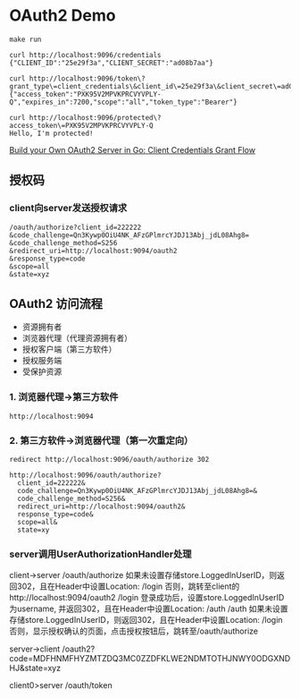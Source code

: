 # OAuth2 Demo

```
make run
```

```
curl http://localhost:9096/credentials
{"CLIENT_ID":"25e29f3a","CLIENT_SECRET":"ad08b7aa"}
```

```
curl http://localhost:9096/token\?grant_type\=client_credentials\&client_id\=25e29f3a\&client_secret\=ad08b7aa\&scope\=all
{"access_token":"PXK95V2MPVKPRCVYVPLY-Q","expires_in":7200,"scope":"all","token_type":"Bearer"}
```

```
curl http://localhost:9096/protected\?access_token\=PXK95V2MPVKPRCVYVPLY-Q
Hello, I'm protected!
```


[Build your Own OAuth2 Server in Go: Client Credentials Grant Flow](https://medium.com/@cyantarek/build-your-own-oauth2-server-in-go-7d0f660732c3)




## 授权码

### client向server发送授权请求

```
/oauth/authorize?client_id=222222
&code_challenge=Qn3Kywp0OiU4NK_AFzGPlmrcYJDJ13Abj_jdL08Ahg8=
&code_challenge_method=S256
&redirect_uri=http://localhost:9094/oauth2
&response_type=code
&scope=all
&state=xyz
```


## OAuth2 访问流程

* 资源拥有者
* 浏览器代理（代理资源拥有者）
* 授权客户端（第三方软件）
* 授权服务端
* 受保护资源

### 1. 浏览器代理->第三方软件

```
http://localhost:9094
```

### 2. 第三方软件->浏览器代理（第一次重定向）

```
redirect http://localhost:9096/oauth/authorize 302

http://localhost:9096/oauth/authorize?
  client_id=222222&
  code_challenge=Qn3Kywp0OiU4NK_AFzGPlmrcYJDJ13Abj_jdL08Ahg8=&
  code_challenge_method=S256&
  redirect_uri=http://localhost:9094/oauth2&
  response_type=code&
  scope=all&
  state=xy
```

### server调用UserAuthorizationHandler处理
client->server
/oauth/authorize 如果未设置存储store.LoggedInUserID，则返回302，且在Header中设置Location: /login
                 否则，跳转至client的http://localhost:9094/oauth2
/login 登录成功后，设置store.LoggedInUserID为username, 并返回302，且在Header中设置Location: /auth
/auth 如果未设置存储store.LoggedInUserID，则返回302，且在Header中设置Location: /login
      否则，显示授权确认的页面，点击授权按钮后，跳转至/oauth/authorize

server->client
/oauth2?code=MDFHNMFHYZMTZDQ3MC0ZZDFKLWE2NDMTOTHJNWY0ODGXNDHJ&state=xyz

client0>server
/oauth/token



